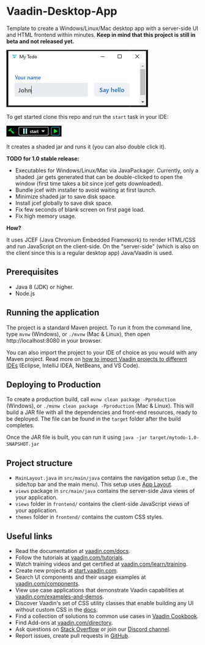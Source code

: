 # Vaadin-Desktop-App
Template to create a Windows/Linux/Mac desktop app with a server-side UI
and HTML frontend within minutes. **Keep in mind that this project is still in beta and not released yet.**

![](.github/images/img.png)

To get started clone this repo and run the `start` task in your IDE:

![](.github/images/img_1.png) <br>

It creates a shaded jar and runs it (you can also double click it).

**TODO for 1.0 stable release:**
 - Executables for Windows/Linux/Mac via JavaPackager. Currently, only
a shaded .jar gets generated that can be double-clicked to open the window
(first time takes a bit since jcef gets downloaded).
 - Bundle jcef with installer to avoid waiting at first launch.
 - Minimize shaded jar to save disk space.
 - Install jcef globally to save disk space.
 - Fix few seconds of blank screen on first page load.
 - Fix high memory usage.
 
 **How?**
 
It uses JCEF (Java Chromium Embedded Framework) to render HTML/CSS and
run JavaScript on the client-side. On the "server-side" (which is also on the client
since this is a regular desktop app) Java/Vaadin is used.

## Prerequisites

- Java 8 (JDK) or higher.
- Node.js

## Running the application

The project is a standard Maven project. To run it from the command line,
type `mvnw` (Windows), or `./mvnw` (Mac & Linux), then open
http://localhost:8080 in your browser.

You can also import the project to your IDE of choice as you would with any
Maven project. Read more on [how to import Vaadin projects to different 
IDEs](https://vaadin.com/docs/latest/flow/guide/step-by-step/importing) (Eclipse, IntelliJ IDEA, NetBeans, and VS Code).

## Deploying to Production

To create a production build, call `mvnw clean package -Pproduction` (Windows),
or `./mvnw clean package -Pproduction` (Mac & Linux).
This will build a JAR file with all the dependencies and front-end resources,
ready to be deployed. The file can be found in the `target` folder after the build completes.

Once the JAR file is built, you can run it using
`java -jar target/mytodo-1.0-SNAPSHOT.jar`

## Project structure

- `MainLayout.java` in `src/main/java` contains the navigation setup (i.e., the
  side/top bar and the main menu). This setup uses
  [App Layout](https://vaadin.com/components/vaadin-app-layout).
- `views` package in `src/main/java` contains the server-side Java views of your application.
- `views` folder in `frontend/` contains the client-side JavaScript views of your application.
- `themes` folder in `frontend/` contains the custom CSS styles.

## Useful links

- Read the documentation at [vaadin.com/docs](https://vaadin.com/docs).
- Follow the tutorials at [vaadin.com/tutorials](https://vaadin.com/tutorials).
- Watch training videos and get certified at [vaadin.com/learn/training](https://vaadin.com/learn/training).
- Create new projects at [start.vaadin.com](https://start.vaadin.com/).
- Search UI components and their usage examples at [vaadin.com/components](https://vaadin.com/components).
- View use case applications that demonstrate Vaadin capabilities at [vaadin.com/examples-and-demos](https://vaadin.com/examples-and-demos).
- Discover Vaadin's set of CSS utility classes that enable building any UI without custom CSS in the [docs](https://vaadin.com/docs/latest/ds/foundation/utility-classes). 
- Find a collection of solutions to common use cases in [Vaadin Cookbook](https://cookbook.vaadin.com/).
- Find Add-ons at [vaadin.com/directory](https://vaadin.com/directory).
- Ask questions on [Stack Overflow](https://stackoverflow.com/questions/tagged/vaadin) or join our [Discord channel](https://discord.gg/MYFq5RTbBn).
- Report issues, create pull requests in [GitHub](https://github.com/vaadin/platform).
